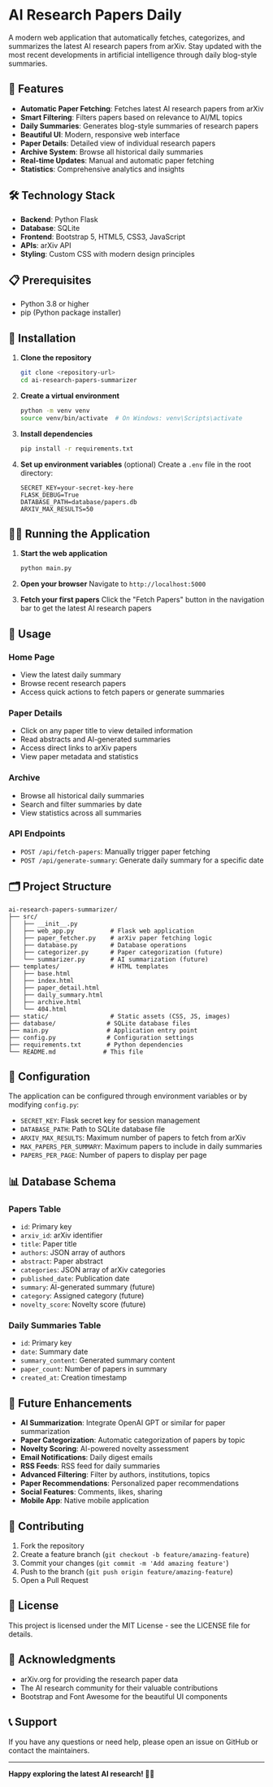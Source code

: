 # AI Research Papers Daily

A modern web application that automatically fetches, categorizes, and summarizes the latest AI research papers from arXiv. Stay updated with the most recent developments in artificial intelligence through daily blog-style summaries.

## 🚀 Features

- **Automatic Paper Fetching**: Fetches latest AI research papers from arXiv
- **Smart Filtering**: Filters papers based on relevance to AI/ML topics
- **Daily Summaries**: Generates blog-style summaries of research papers
- **Beautiful UI**: Modern, responsive web interface
- **Paper Details**: Detailed view of individual research papers
- **Archive System**: Browse all historical daily summaries
- **Real-time Updates**: Manual and automatic paper fetching
- **Statistics**: Comprehensive analytics and insights

## 🛠️ Technology Stack

- **Backend**: Python Flask
- **Database**: SQLite
- **Frontend**: Bootstrap 5, HTML5, CSS3, JavaScript
- **APIs**: arXiv API
- **Styling**: Custom CSS with modern design principles

## 📋 Prerequisites

- Python 3.8 or higher
- pip (Python package installer)

## 🚀 Installation

1. **Clone the repository**
   ```bash
   git clone <repository-url>
   cd ai-research-papers-summarizer
   ```

2. **Create a virtual environment**
   ```bash
   python -m venv venv
   source venv/bin/activate  # On Windows: venv\Scripts\activate
   ```

3. **Install dependencies**
   ```bash
   pip install -r requirements.txt
   ```

4. **Set up environment variables** (optional)
   Create a `.env` file in the root directory:
   ```env
   SECRET_KEY=your-secret-key-here
   FLASK_DEBUG=True
   DATABASE_PATH=database/papers.db
   ARXIV_MAX_RESULTS=50
   ```

## 🏃‍♂️ Running the Application

1. **Start the web application**
   ```bash
   python main.py
   ```

2. **Open your browser**
   Navigate to `http://localhost:5000`

3. **Fetch your first papers**
   Click the "Fetch Papers" button in the navigation bar to get the latest AI research papers

## 📖 Usage

### Home Page
- View the latest daily summary
- Browse recent research papers
- Access quick actions to fetch papers or generate summaries

### Paper Details
- Click on any paper title to view detailed information
- Read abstracts and AI-generated summaries
- Access direct links to arXiv papers
- View paper metadata and statistics

### Archive
- Browse all historical daily summaries
- Search and filter summaries by date
- View statistics across all summaries

### API Endpoints
- `POST /api/fetch-papers`: Manually trigger paper fetching
- `POST /api/generate-summary`: Generate daily summary for a specific date

## 🗂️ Project Structure

```
ai-research-papers-summarizer/
├── src/
│   ├── __init__.py
│   ├── web_app.py          # Flask web application
│   ├── paper_fetcher.py    # arXiv paper fetching logic
│   ├── database.py         # Database operations
│   ├── categorizer.py      # Paper categorization (future)
│   └── summarizer.py       # AI summarization (future)
├── templates/              # HTML templates
│   ├── base.html
│   ├── index.html
│   ├── paper_detail.html
│   ├── daily_summary.html
│   ├── archive.html
│   └── 404.html
├── static/                 # Static assets (CSS, JS, images)
├── database/              # SQLite database files
├── main.py                # Application entry point
├── config.py              # Configuration settings
├── requirements.txt       # Python dependencies
└── README.md             # This file
```

## 🔧 Configuration

The application can be configured through environment variables or by modifying `config.py`:

- `SECRET_KEY`: Flask secret key for session management
- `DATABASE_PATH`: Path to SQLite database file
- `ARXIV_MAX_RESULTS`: Maximum number of papers to fetch from arXiv
- `MAX_PAPERS_PER_SUMMARY`: Maximum papers to include in daily summaries
- `PAPERS_PER_PAGE`: Number of papers to display per page

## 📊 Database Schema

### Papers Table
- `id`: Primary key
- `arxiv_id`: arXiv identifier
- `title`: Paper title
- `authors`: JSON array of authors
- `abstract`: Paper abstract
- `categories`: JSON array of arXiv categories
- `published_date`: Publication date
- `summary`: AI-generated summary (future)
- `category`: Assigned category (future)
- `novelty_score`: Novelty score (future)

### Daily Summaries Table
- `id`: Primary key
- `date`: Summary date
- `summary_content`: Generated summary content
- `paper_count`: Number of papers in summary
- `created_at`: Creation timestamp

## 🎯 Future Enhancements

- **AI Summarization**: Integrate OpenAI GPT or similar for paper summarization
- **Paper Categorization**: Automatic categorization of papers by topic
- **Novelty Scoring**: AI-powered novelty assessment
- **Email Notifications**: Daily digest emails
- **RSS Feeds**: RSS feed for daily summaries
- **Advanced Filtering**: Filter by authors, institutions, topics
- **Paper Recommendations**: Personalized paper recommendations
- **Social Features**: Comments, likes, sharing
- **Mobile App**: Native mobile application

## 🤝 Contributing

1. Fork the repository
2. Create a feature branch (`git checkout -b feature/amazing-feature`)
3. Commit your changes (`git commit -m 'Add amazing feature'`)
4. Push to the branch (`git push origin feature/amazing-feature`)
5. Open a Pull Request

## 📝 License

This project is licensed under the MIT License - see the LICENSE file for details.

## 🙏 Acknowledgments

- arXiv.org for providing the research paper data
- The AI research community for their valuable contributions
- Bootstrap and Font Awesome for the beautiful UI components

## 📞 Support

If you have any questions or need help, please open an issue on GitHub or contact the maintainers.

---

**Happy exploring the latest AI research! 🧠✨**

